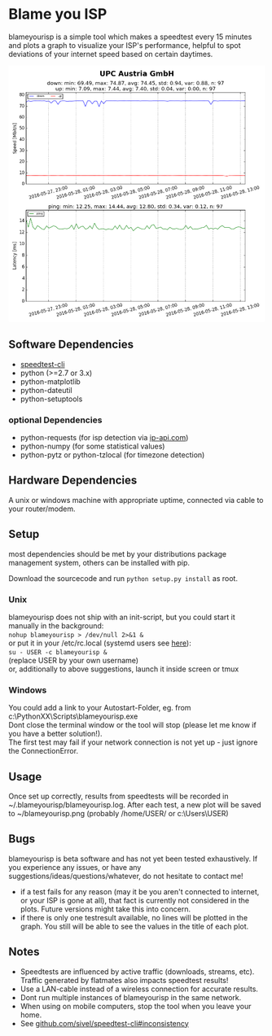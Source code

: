 # Blame you ISP
blameyourisp is a simple tool which makes a speedtest every 15 minutes and plots a graph to visualize your ISP's performance, helpful to spot deviations of your internet speed based on certain daytimes.

![Screenshot](https://github.com/freilaufdiode/blameyourisp/blob/master/screenshot.png)

## Software Dependencies
* [speedtest-cli](https://github.com/sivel/speedtest-cli)
* python (>=2.7 or 3.x)
* python-matplotlib
* python-dateutil
* python-setuptools

### optional Dependencies
* python-requests (for isp detection via [ip-api.com](http://ip-api.com))
* python-numpy (for some statistical values)
* python-pytz or python-tzlocal (for timezone detection)

## Hardware Dependencies
A unix or windows machine with appropriate uptime, connected via cable to your router/modem.

## Setup
most dependencies should be met by your distributions package management system, others can be installed with pip.

Download the sourcecode and run `python setup.py install` as root.

### Unix
blameyourisp does not ship with an init-script, but you could start it manually in the background:  
`nohup blameyourisp > /dev/null 2>&1 &`  
or put it in your /etc/rc.local (systemd users see [here](http://superuser.com/questions/278396/systemd-does-not-run-etc-rc-local)):  
`su - USER -c blameyourisp &`  
(replace USER by your own username)  
or, additionally to above suggestions, launch it inside screen or tmux  

### Windows
You could add a link to your Autostart-Folder, eg. from c:\PythonXX\Scripts\blameyourisp.exe  
Dont close the terminal window or the tool will stop (please let me know if you have a better solution!).  
The first test may fail if your network connection is not yet up - just ignore the ConnectionError.

## Usage
Once set up correctly, results from speedtests will be recorded in ~/.blameyourisp/blameyourisp.log. After each test, a new plot will be saved to ~/blameyourisp.png (probably /home/USER/ or c:\Users\USER)

## Bugs
blameyourisp is beta software and has not yet been tested exhaustively. If you experience any issues, or have any suggestions/ideas/questions/whatever, do not hesitate to contact me!

* if a test fails for any reason (may it be you aren't connected to internet, or your ISP is gone at all), that fact is currently not considered in the plots. Future versions might take this into concern.
* if there is only one testresult available, no lines will be plotted in the graph. You still will be able to see the values in the title of each plot.

## Notes
* Speedtests are influenced by active traffic (downloads, streams, etc). Traffic generated by flatmates also impacts speedtest results!
* Use a LAN-cable instead of a wireless connection for accurate results.
* Dont run multiple instances of blameyourisp in the same network.
* When using on mobile computers, stop the tool when you leave your home.
* See [github.com/sivel/speedtest-cli#inconsistency](https://github.com/sivel/speedtest-cli#inconsistency)

